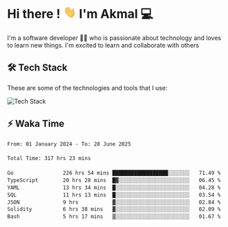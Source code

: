 # Hi there ! <img src="https://github.com/ABSphreak/ABSphreak/blob/master/gifs/Hi.gif" width="30"> I'm Akmal  💻

I'm a software developer 👨‍💻 who is passionate about technology and loves to learn new things. I'm excited to learn and collaborate with others

## 🛠️ Tech Stack

These are some of the technologies and tools that I use:

![Tech Stack](https://skillicons.dev/icons?i=typescript,nodejs,javascript,express,nest,sequelize,go,rabbitmq,python,solidity,react,vue,next,nuxtjs,webpack,vite,tailwindcss,bootstrap,css,scss,html,vercel,firebase,heroku,netlify,docker,postgresql,mongodb,redis,mysql,graphql,git,github,gitlab,vscode,figma,postman,pytorch,tensorflow,bash)

## ⚡ Waka Time
<!--START_SECTION:waka-->

```txt
From: 01 January 2024 - To: 28 June 2025

Total Time: 317 hrs 23 mins

Go                226 hrs 54 mins ██████████████████░░░░░░░   71.49 %
TypeScript        20 hrs 28 mins  █▓░░░░░░░░░░░░░░░░░░░░░░░   06.45 %
YAML              13 hrs 34 mins  █░░░░░░░░░░░░░░░░░░░░░░░░   04.28 %
SQL               11 hrs 13 mins  █░░░░░░░░░░░░░░░░░░░░░░░░   03.54 %
JSON              9 hrs           ▓░░░░░░░░░░░░░░░░░░░░░░░░   02.84 %
Solidity          6 hrs 38 mins   ▓░░░░░░░░░░░░░░░░░░░░░░░░   02.09 %
Bash              5 hrs 17 mins   ▒░░░░░░░░░░░░░░░░░░░░░░░░   01.67 %
```

<!--END_SECTION:waka-->


